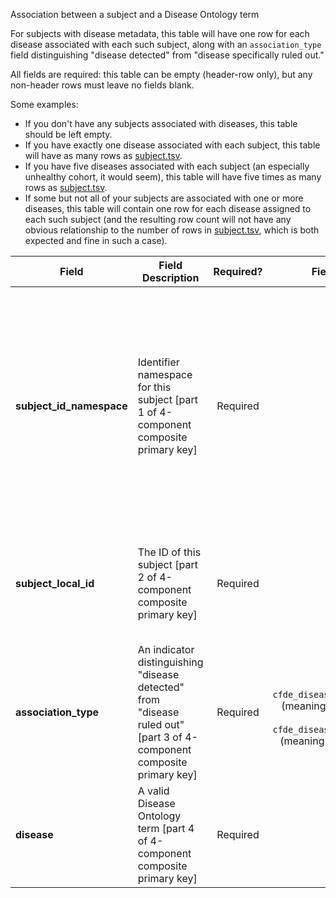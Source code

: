Association between a subject and a Disease Ontology term

For subjects with disease metadata, this table will have one row for each disease associated with each such subject, along with an `association_type` field distinguishing "disease detected" from "disease specifically ruled out."

All fields are required: this table can be empty (header-row only), but any non-header rows must leave no fields blank.

Some examples:   
- If you don't have any subjects associated with diseases, this table should be left empty.
- If you have exactly one disease associated with each subject, this table will have as many rows as [subject.tsv](./TableInfo:-subject.tsv).
- If you have five diseases associated with each subject (an especially unhealthy cohort, it would seem), this table will have five times as many rows as [subject.tsv](./TableInfo:-subject.tsv).
- If some but not all of your subjects are associated with one or more diseases, this table will contain one row for each disease assigned to each such subject (and the resulting row count will not have any obvious relationship to the number of rows in [subject.tsv](./TableInfo:-subject.tsv), which is both expected and fine in such a case).


Field | Field Description | Required? | Field Value Type | Extra Info 
------|-------------------|:-----------:|:-------------:|------------
**subject_id_namespace** | Identifier namespace for this subject [part 1 of 4-component composite primary key]  | Required | string | This will be the value of `id_namespace` in the row in [subject.tsv](./TableInfo:-subject.tsv) corresponding to the subject referenced in this row. If your program has not registered multiple CFDE identifier namespaces, this will be exactly the same value for all rows.
**subject_local_id** | The ID of this subject [part 2 of 4-component composite primary key] | Required | string | This will be the value of `local_id` in the row in [subject.tsv](./TableInfo:-subject.tsv) corresponding to the subject referenced in this row.
**association_type** | An indicator distinguishing "disease detected" from "disease ruled out" [part 3 of 4-component composite primary key] | Required | one of `cfde_disease_association_type:0`<br>(meaning "disease ruled out")<br>or<br>`cfde_disease_association_type:1`<br>(meaning "disease observed") | 
**disease** | A valid Disease Ontology term [part 4 of 4-component composite primary key] | Required | string | [Disease Ontology lookup](https://disease-ontology.org/) <br /> Examples: `DOID:8778`, `DOID:0060249`